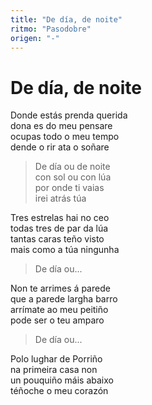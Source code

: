 ```yaml
---
title: "De día, de noite"
ritmo: "Pasodobre"
origen: "-"
---
```



# De día, de noite

Donde estás prenda querida<br>
dona es do meu pensare<br>
ocupas todo o meu tempo<br>
dende o rir ata o soñare

> De día ou de noite<br>
con sol ou con lúa<br>
por onde ti vaias<br>
irei atrás túa

Tres estrelas hai no ceo<br>
todas tres de par da lúa<br>
tantas caras teño visto<br>
mais como a túa ningunha

> De día ou...

Non te arrimes á parede<br>
que a parede largha barro<br>
arrímate ao meu peitiño<br>
pode ser o teu amparo

> De día ou...

Polo lughar de Porriño<br>
na primeira casa non<br>
un pouquiño máis abaixo<br>
téñoche o meu corazón